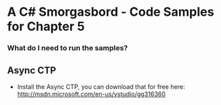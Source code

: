 A C# Smorgasbord - Code Samples for Chapter 5
=============================================

### What do I need to run the samples?

## Async CTP
* Install the Async CTP, you can download that for free here: http://msdn.microsoft.com/en-us/vstudio/gg316360
